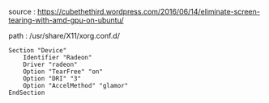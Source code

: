 source : https://cubethethird.wordpress.com/2016/06/14/eliminate-screen-tearing-with-amd-gpu-on-ubuntu/

path : /usr/share/X11/xorg.conf.d/


```
Section "Device"
    Identifier "Radeon"
    Driver "radeon"
    Option "TearFree" "on"
    Option "DRI" "3"
    Option "AccelMethod" "glamor"
EndSection
```
